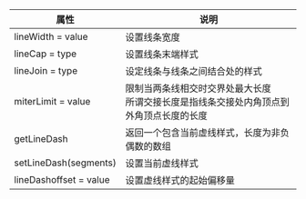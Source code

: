 | 属性                   | 说明                                                         |
| ---------------------- | ------------------------------------------------------------ |
| lineWidth = value      | 设置线条宽度                                                 |
| lineCap = type         | 设置线条末端样式                                             |
| lineJoin = type        | 设定线条与线条之间结合处的样式                               |
| miterLimit = value     | 限制当两条线相交时交界处最大长度<br />所谓交接长度是指线条交接处内角顶点到外角顶点长度的长度 |
| getLineDash            | 返回一个包含当前虚线样式，长度为非负偶数的数组               |
| setLineDash(segments)  | 设置当前虚线样式                                             |
| lineDashoffset = value | 设置虚线样式的起始偏移量                                     |

